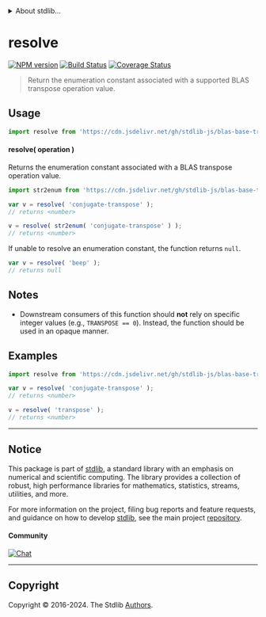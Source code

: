 <!--

@license Apache-2.0

Copyright (c) 2024 The Stdlib Authors.

Licensed under the Apache License, Version 2.0 (the "License");
you may not use this file except in compliance with the License.
You may obtain a copy of the License at

   http://www.apache.org/licenses/LICENSE-2.0

Unless required by applicable law or agreed to in writing, software
distributed under the License is distributed on an "AS IS" BASIS,
WITHOUT WARRANTIES OR CONDITIONS OF ANY KIND, either express or implied.
See the License for the specific language governing permissions and
limitations under the License.

-->


<details>
  <summary>
    About stdlib...
  </summary>
  <p>We believe in a future in which the web is a preferred environment for numerical computation. To help realize this future, we've built stdlib. stdlib is a standard library, with an emphasis on numerical and scientific computation, written in JavaScript (and C) for execution in browsers and in Node.js.</p>
  <p>The library is fully decomposable, being architected in such a way that you can swap out and mix and match APIs and functionality to cater to your exact preferences and use cases.</p>
  <p>When you use stdlib, you can be absolutely certain that you are using the most thorough, rigorous, well-written, studied, documented, tested, measured, and high-quality code out there.</p>
  <p>To join us in bringing numerical computing to the web, get started by checking us out on <a href="https://github.com/stdlib-js/stdlib">GitHub</a>, and please consider <a href="https://opencollective.com/stdlib">financially supporting stdlib</a>. We greatly appreciate your continued support!</p>
</details>

# resolve

[![NPM version][npm-image]][npm-url] [![Build Status][test-image]][test-url] [![Coverage Status][coverage-image]][coverage-url] <!-- [![dependencies][dependencies-image]][dependencies-url] -->

> Return the enumeration constant associated with a supported BLAS transpose operation value.

<!-- Section to include introductory text. Make sure to keep an empty line after the intro `section` element and another before the `/section` close. -->

<section class="intro">

</section>

<!-- /.intro -->

<!-- Package usage documentation. -->



<section class="usage">

## Usage

```javascript
import resolve from 'https://cdn.jsdelivr.net/gh/stdlib-js/blas-base-transpose-operation-resolve-enum@deno/mod.js';
```

#### resolve( operation )

Returns the enumeration constant associated with a BLAS transpose operation value.

```javascript
import str2enum from 'https://cdn.jsdelivr.net/gh/stdlib-js/blas-base-transpose-operation-str2enum@deno/mod.js';

var v = resolve( 'conjugate-transpose' );
// returns <number>

v = resolve( str2enum( 'conjugate-transpose' ) );
// returns <number>
```

If unable to resolve an enumeration constant, the function returns `null`.

```javascript
var v = resolve( 'beep' );
// returns null
```

</section>

<!-- /.usage -->

<!-- Package usage notes. Make sure to keep an empty line after the `section` element and another before the `/section` close. -->

<section class="notes">

## Notes

-   Downstream consumers of this function should **not** rely on specific integer values (e.g., `TRANSPOSE == 0`). Instead, the function should be used in an opaque manner.

</section>

<!-- /.notes -->

<!-- Package usage examples. -->

<section class="examples">

## Examples

<!-- eslint no-undef: "error" -->

```javascript
import resolve from 'https://cdn.jsdelivr.net/gh/stdlib-js/blas-base-transpose-operation-resolve-enum@deno/mod.js';

var v = resolve( 'conjugate-transpose' );
// returns <number>

v = resolve( 'transpose' );
// returns <number>
```

</section>

<!-- /.examples -->

<!-- Section to include cited references. If references are included, add a horizontal rule *before* the section. Make sure to keep an empty line after the `section` element and another before the `/section` close. -->

<section class="references">

</section>

<!-- /.references -->

<!-- Section for related `stdlib` packages. Do not manually edit this section, as it is automatically populated. -->

<section class="related">

</section>

<!-- /.related -->

<!-- Section for all links. Make sure to keep an empty line after the `section` element and another before the `/section` close. -->


<section class="main-repo" >

* * *

## Notice

This package is part of [stdlib][stdlib], a standard library with an emphasis on numerical and scientific computing. The library provides a collection of robust, high performance libraries for mathematics, statistics, streams, utilities, and more.

For more information on the project, filing bug reports and feature requests, and guidance on how to develop [stdlib][stdlib], see the main project [repository][stdlib].

#### Community

[![Chat][chat-image]][chat-url]

---

## Copyright

Copyright &copy; 2016-2024. The Stdlib [Authors][stdlib-authors].

</section>

<!-- /.stdlib -->

<!-- Section for all links. Make sure to keep an empty line after the `section` element and another before the `/section` close. -->

<section class="links">

[npm-image]: http://img.shields.io/npm/v/@stdlib/blas-base-transpose-operation-resolve-enum.svg
[npm-url]: https://npmjs.org/package/@stdlib/blas-base-transpose-operation-resolve-enum

[test-image]: https://github.com/stdlib-js/blas-base-transpose-operation-resolve-enum/actions/workflows/test.yml/badge.svg?branch=main
[test-url]: https://github.com/stdlib-js/blas-base-transpose-operation-resolve-enum/actions/workflows/test.yml?query=branch:main

[coverage-image]: https://img.shields.io/codecov/c/github/stdlib-js/blas-base-transpose-operation-resolve-enum/main.svg
[coverage-url]: https://codecov.io/github/stdlib-js/blas-base-transpose-operation-resolve-enum?branch=main

<!--

[dependencies-image]: https://img.shields.io/david/stdlib-js/blas-base-transpose-operation-resolve-enum.svg
[dependencies-url]: https://david-dm.org/stdlib-js/blas-base-transpose-operation-resolve-enum/main

-->

[chat-image]: https://img.shields.io/gitter/room/stdlib-js/stdlib.svg
[chat-url]: https://app.gitter.im/#/room/#stdlib-js_stdlib:gitter.im

[stdlib]: https://github.com/stdlib-js/stdlib

[stdlib-authors]: https://github.com/stdlib-js/stdlib/graphs/contributors

[umd]: https://github.com/umdjs/umd
[es-module]: https://developer.mozilla.org/en-US/docs/Web/JavaScript/Guide/Modules

[deno-url]: https://github.com/stdlib-js/blas-base-transpose-operation-resolve-enum/tree/deno
[deno-readme]: https://github.com/stdlib-js/blas-base-transpose-operation-resolve-enum/blob/deno/README.md
[umd-url]: https://github.com/stdlib-js/blas-base-transpose-operation-resolve-enum/tree/umd
[umd-readme]: https://github.com/stdlib-js/blas-base-transpose-operation-resolve-enum/blob/umd/README.md
[esm-url]: https://github.com/stdlib-js/blas-base-transpose-operation-resolve-enum/tree/esm
[esm-readme]: https://github.com/stdlib-js/blas-base-transpose-operation-resolve-enum/blob/esm/README.md
[branches-url]: https://github.com/stdlib-js/blas-base-transpose-operation-resolve-enum/blob/main/branches.md

</section>

<!-- /.links -->
